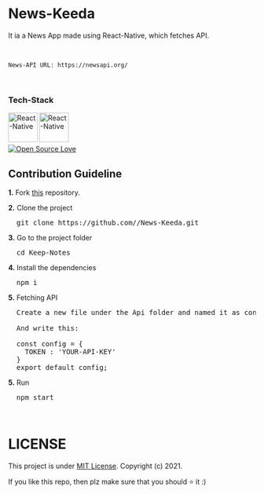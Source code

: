 # News-Keeda
It ia a News App made using React-Native, which fetches API.

</br>

`News-API URL: https://newsapi.org/ `

<br/>

### Tech-Stack

<p align="left">
  <img align="left" alt="React-Native" width="60px" src="https://reactnative.dev/img/header_logo.svg" />
  <img align="left" alt="React-Native" width="60px" src="https://github.com/expo/expo/raw/master/style/banner.png" />
</p>

<br /> <br /> <br />


[![Open Source Love](https://badges.frapsoft.com/os/v1/open-source-175x29.png?v=103)](https://github.com/ellerbrock/open-source-badges/)
<br/>



## Contribution Guideline
**1.** Fork [this](https://github.com/Soham2020/Keep-Notes) repository.

**2.** Clone the project

<pre>
  git clone https://github.com/<your_username>/News-Keeda.git
</pre>

**3.** Go to the project folder

<pre>
  cd Keep-Notes
</pre>

**4.** Install the dependencies

<pre>
  npm i
</pre>

**5.** Fetching API

<pre>
  Create a new file under the Api folder and named it as config.js
  
  And write this:
  
  const config = {
    TOKEN : 'YOUR-API-KEY'
  }
  export default config;
</pre>

**5.** Run

<pre>
  npm start
</pre>

</br>

# LICENSE
This project is under <a href="https://en.wikipedia.org/wiki/MIT_License">MIT License</a>. Copyright (c) 2021.

If you like this repo, then plz make sure that you should :star: it :)
